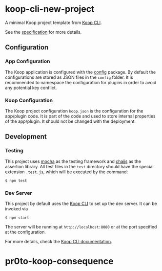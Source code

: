 # koop-cli-new-project

A minimal Koop project template from [Koop CLI](https://github.com/koopjs/koop-cli).

See the [specification](https://koopjs.github.io/docs/usage/koop-core) for more details.

## Configuration

### App Configuration

The Koop application is configured with the [config](https://www.npmjs.com/package/config) package. By default the configurations are stored as JSON files in the `config` folder. It is recommended to namespace the configuration for plugins in order to avoid any potential key conflict.

### Koop Configuration

The Koop project configuration `koop.json` is the configuration for the app/plugin code. It is part of the code and used to store internal properties of the app/plugin. It should not be changed with the deployment.

## Development

### Testing

This project uses [mocha](https://www.npmjs.com/package/mocha) as the testing framework and [chaijs](https://www.chaijs.com/) as the assertion library. All test files in the `test` directory should have the special extension `.test.js`, which will be executed by the command:

```
$ npm test
```

### Dev Server

This project by default uses the [Koop CLI](https://github.com/koopjs/koop-cli) to set up the dev server. It can be invoked via

```
$ npm start
```

The server will be running at `http://localhost:8080` or at the port specified at the configuration.

For more details, check the [Koop CLI documentation](https://github.com/koopjs/koop-cli/blob/master/README.md).
# pr0to-koop-consequence

